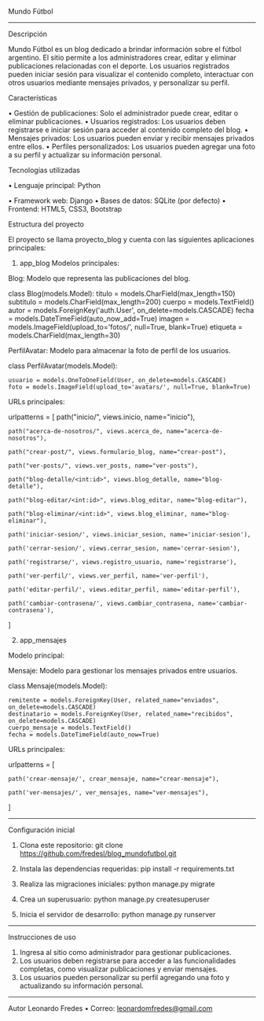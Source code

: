 Mundo Fútbol
______________________________________________________________________________________________________________________________________________________________________
Descripción

Mundo Fútbol es un blog dedicado a brindar información sobre el fútbol argentino. El sitio permite a los administradores crear, editar y eliminar publicaciones relacionadas con el deporte. Los usuarios registrados pueden iniciar sesión para visualizar el contenido completo, interactuar con otros usuarios mediante mensajes privados, y personalizar su perfil.

Características

•	Gestión de publicaciones: Solo el administrador puede crear, editar o eliminar publicaciones.
•	Usuarios registrados: Los usuarios deben registrarse e iniciar sesión para acceder al contenido completo del blog.
•	Mensajes privados: Los usuarios pueden enviar y recibir mensajes privados entre ellos.
•	Perfiles personalizados: Los usuarios pueden agregar una foto a su perfil y actualizar su información personal.

Tecnologías utilizadas

•	Lenguaje principal: Python

•	Framework web: Django
•	Bases de datos: SQLite (por defecto)
•	Frontend: HTML5, CSS3, Bootstrap

Estructura del proyecto

El proyecto se llama proyecto_blog y cuenta con las siguientes aplicaciones principales:

1. app_blog
Modelos principales:

Blog: Modelo que representa las publicaciones del blog.

class Blog(models.Model):
    titulo = models.CharField(max_length=150)
    subtitulo = models.CharField(max_length=200)
    cuerpo = models.TextField()
    autor = models.ForeignKey('auth.User', on_delete=models.CASCADE)
    fecha = models.DateTimeField(auto_now_add=True)
    imagen = models.ImageField(upload_to='fotos/', null=True, blank=True)
    etiqueta = models.CharField(max_length=30)

PerfilAvatar: Modelo para almacenar la foto de perfil de los usuarios.

class PerfilAvatar(models.Model):

    usuario = models.OneToOneField(User, on_delete=models.CASCADE)
    foto = models.ImageField(upload_to='avatars/', null=True, blank=True)
    
URLs principales:

urlpatterns = [
    path("inicio/", views.inicio, name="inicio"),
    
    path("acerca-de-nosotros/", views.acerca_de, name="acerca-de-nosotros"),
    
    path("crear-post/", views.formulario_blog, name="crear-post"),
    
    path("ver-posts/", views.ver_posts, name="ver-posts"),
    
    path("blog-detalle/<int:id>", views.blog_detalle, name="blog-detalle"),
    
    path("blog-editar/<int:id>", views.blog_editar, name="blog-editar"),
    
    path("blog-eliminar/<int:id>", views.blog_eliminar, name="blog-eliminar"),
    
    path('iniciar-sesion/', views.iniciar_sesion, name='iniciar-sesion'),
    
    path('cerrar-sesion/', views.cerrar_sesion, name='cerrar-sesion'),
    
    path('registrarse/', views.registro_usuario, name='registrarse'),
    
    path('ver-perfil/', views.ver_perfil, name='ver-perfil'),
    
    path('editar-perfil/', views.editar_perfil, name='editar-perfil'),
    
    path('cambiar-contrasena/', views.cambiar_contrasena, name='cambiar-contrasena'),
    
]

2. app_mensajes
   
Modelo principal:

Mensaje: Modelo para gestionar los mensajes privados entre usuarios.

class Mensaje(models.Model):

    remitente = models.ForeignKey(User, related_name="enviados", on_delete=models.CASCADE)
    destinatario = models.ForeignKey(User, related_name="recibidos", on_delete=models.CASCADE)
    cuerpo_mensaje = models.TextField()
    fecha = models.DateTimeField(auto_now=True)
    
URLs principales:

urlpatterns = [

    path('crear-mensaje/', crear_mensaje, name="crear-mensaje"),
    
    path('ver-mensajes/', ver_mensajes, name="ver-mensajes"),
    
]
_________________________________________________________________________________________________________________________________________________________________
Configuración inicial

1.	Clona este repositorio:
git clone https://github.com/fredesl/blog_mundofutbol.git

2.	Instala las dependencias requeridas:
pip install -r requirements.txt

3.	Realiza las migraciones iniciales:
python manage.py migrate

4.	Crea un superusuario:
python manage.py createsuperuser

5.	Inicia el servidor de desarrollo:
python manage.py runserver
_________________________________________________________________________________________________________________________________________________________________
Instrucciones de uso

1.	Ingresa al sitio como administrador para gestionar publicaciones.
2.	Los usuarios deben registrarse para acceder a las funcionalidades completas, como visualizar publicaciones y enviar mensajes.
3.	Los usuarios pueden personalizar su perfil agregando una foto y actualizando su información personal.
_________________________________________________________________________________________________________________________________________________________________
Autor
Leonardo Fredes
•	Correo: leonardomfredes@gmail.com
